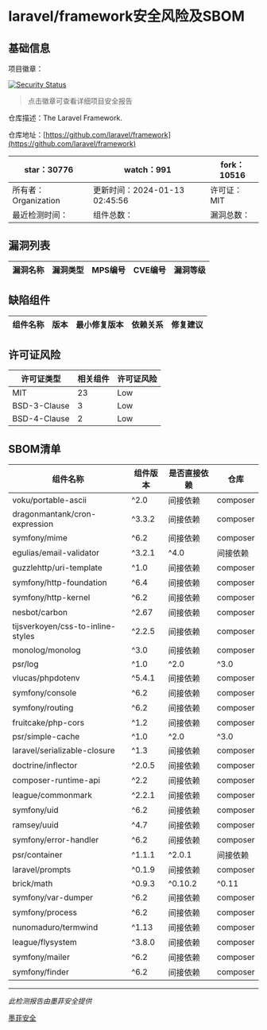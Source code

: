 # laravel/framework安全风险及SBOM

## 基础信息

项目徽章：

[![Security Status](https://www.murphysec.com/platform3/v31/badge/1745883627159769088.svg)](https://www.murphysec.com/console/report/1694415317542723584/1745883627159769088)

> 点击徽章可查看详细项目安全报告

仓库描述：The Laravel Framework.

仓库地址：[https://github.com/laravel/framework](https://github.com/laravel/framework)

| star：30776 | watch：991 | fork：10516 |
| ----------- | -------------- | ------------ |
| 所有者：Organization | 更新时间：2024-01-13 02:45:56 | 许可证：MIT |
| 最近检测时间： | 组件总数： | 漏洞总数： |




## 漏洞列表

| 漏洞名称 | 漏洞类型 | MPS编号 | CVE编号 | 漏洞等级 |
| ------- | ------ | ------- | ------ | ----- |





## 缺陷组件

| 组件名称 | 版本 | 最小修复版本 | 依赖关系 | 修复建议 |
| -------- | ---- | ------------ | -------- | -------- |





## 许可证风险

| 许可证类型 | 相关组件 | 许可证风险 |
| ---------- | -------- | ---------- |
|MIT|23|Low|
|BSD-3-Clause|3|Low|
|BSD-4-Clause|2|Low|




## SBOM清单

| 组件名称 | 组件版本 | 是否直接依赖 | 仓库 |
| -------- | -------- | ------------ | ---- |
|voku/portable-ascii|^2.0|间接依赖|composer|
|dragonmantank/cron-expression|^3.3.2|间接依赖|composer|
|symfony/mime|^6.2|间接依赖|composer|
|egulias/email-validator|^3.2.1|^4.0|间接依赖|composer|
|guzzlehttp/uri-template|^1.0|间接依赖|composer|
|symfony/http-foundation|^6.4|间接依赖|composer|
|symfony/http-kernel|^6.2|间接依赖|composer|
|nesbot/carbon|^2.67|间接依赖|composer|
|tijsverkoyen/css-to-inline-styles|^2.2.5|间接依赖|composer|
|monolog/monolog|^3.0|间接依赖|composer|
|psr/log|^1.0|^2.0|^3.0|间接依赖|composer|
|vlucas/phpdotenv|^5.4.1|间接依赖|composer|
|symfony/console|^6.2|间接依赖|composer|
|symfony/routing|^6.2|间接依赖|composer|
|fruitcake/php-cors|^1.2|间接依赖|composer|
|psr/simple-cache|^1.0|^2.0|^3.0|间接依赖|composer|
|laravel/serializable-closure|^1.3|间接依赖|composer|
|doctrine/inflector|^2.0.5|间接依赖|composer|
|composer-runtime-api|^2.2|间接依赖|composer|
|league/commonmark|^2.2.1|间接依赖|composer|
|symfony/uid|^6.2|间接依赖|composer|
|ramsey/uuid|^4.7|间接依赖|composer|
|symfony/error-handler|^6.2|间接依赖|composer|
|psr/container|^1.1.1|^2.0.1|间接依赖|composer|
|laravel/prompts|^0.1.9|间接依赖|composer|
|brick/math|^0.9.3|^0.10.2|^0.11|间接依赖|composer|
|symfony/var-dumper|^6.2|间接依赖|composer|
|symfony/process|^6.2|间接依赖|composer|
|nunomaduro/termwind|^1.13|间接依赖|composer|
|league/flysystem|^3.8.0|间接依赖|composer|
|symfony/mailer|^6.2|间接依赖|composer|
|symfony/finder|^6.2|间接依赖|composer|


------

*此检测报告由墨菲安全提供*

[墨菲安全](www.murphysec.com)